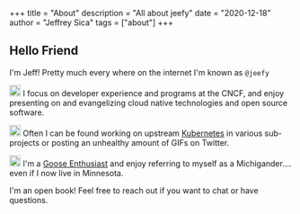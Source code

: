+++
title = "About"
description = "All about jeefy"
date = "2020-12-18"
author = "Jeffrey Sica"
tags = ["about"]
+++
## Hello Friend

I'm Jeff! Pretty much every where on the internet I'm known as `@jeefy`

<img src="/images/cncf.png" width="20px" style="display: inline;"/> I focus on developer experience and programs at the CNCF, and enjoy presenting on and evangelizing cloud native technologies and open source software.

<img src="/images/kubernetes.png" width="20px" style="display: inline;"/> Often I can be found working on upstream [Kubernetes](https://kubernetes.io) in various sub-projects or posting an unhealthy amount of GIFs on Twitter.

<img src="/images/goose.png" width="20px" style="display: inline;"/> I'm a [Goose Enthusiast](https://honk.ci) and enjoy referring to myself as a Michigander.... even if I now live in Minnesota.

I'm an open book! Feel free to reach out if you want to chat or have questions.